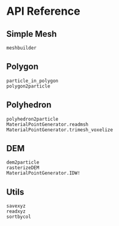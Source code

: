 # API Reference

## Simple Mesh
```@docs
meshbuilder
```

## Polygon
```@docs
particle_in_polygon
polygon2particle
```

## Polyhedron
```@docs
polyhedron2particle
MaterialPointGenerator.readmsh
MaterialPointGenerator.trimesh_voxelize
```

## DEM
```@docs
dem2particle
rasterizeDEM
MaterialPointGenerator.IDW!
```

## Utils
```@docs
savexyz
readxyz
sortbycol
```
